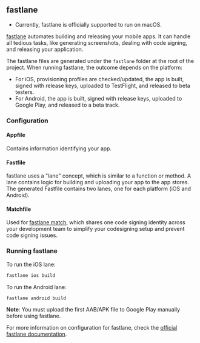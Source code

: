 ## fastlane

- Currently, fastlane is officially supported to run on macOS.

[fastlane](https://github.com/fastlane/fastlane) automates building and releasing your mobile apps. It can handle all tedious tasks, like generating screenshots, dealing with code signing, and releasing your application.

The fastlane files are generated under the `fastlane` folder at the root of the project. When running fastlane, the outcome depends on the platform:

- For iOS, provisioning profiles are checked/updated, the app is built, signed with release keys, uploaded to TestFlight, and released to beta testers.
- For Android, the app is built, signed with release keys, uploaded to Google Play, and released to a beta track.

### Configuration

#### Appfile

Contains information identifying your app.

#### Fastfile

fastlane uses a "lane" concept, which is similar to a function or method. A lane contains logic for building and uploading your app to the app stores. The generated Fastfile contains two lanes, one for each platform (iOS and Android).

#### Matchfile

Used for [fastlane match](https://docs.fastlane.tools/actions/match/), which shares one code signing identity across your development team to simplify your codesigning setup and prevent code signing issues.

### Running fastlane

To run the iOS lane:

```sh
fastlane ios build
```

To run the Android lane:

```sh
fastlane android build
```

**Note**: You must upload the first AAB/APK file to Google Play manually before using fastlane.

For more information on configuration for fastlane, check the [official fastlane documentation](https://docs.fastlane.tools/).

